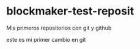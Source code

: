 # blockmaker-test-reposit
Mis primeros repositorios con git y github

este es mi primer cambio en git